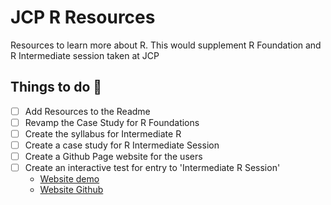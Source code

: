 # JCP R Resources
Resources to learn more about R. This would supplement R Foundation and R Intermediate session taken at JCP


## Things to do :pencil:

- [ ] Add Resources to the Readme  
- [ ] Revamp the Case Study for R Foundations
- [ ] Create the syllabus for Intermediate R
- [ ] Create a case study for R Intermediate Session
- [ ] Create a Github Page website for the users
- [ ] Create an interactive test for entry to 'Intermediate R Session'
  - [Website demo](https://laurencebradford.github.io/wp-quiz/)
  - [Website Github](https://github.com/laurencebradford/wp-quiz)
